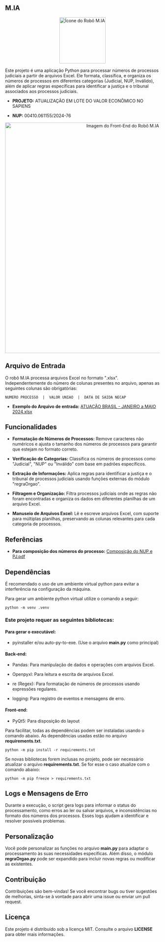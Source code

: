 ## M.IA

<div align='center'>
    <img src='https://github.com/user-attachments/assets/f159ea6b-914e-41fd-9288-8d676ae62d10' alt='Ícone do Robô M.IA' width='150px' />
</div>

Este projeto é uma aplicação Python para processar números de processos judiciais a partir de arquivos Excel.
Ele formata, classifica, e organiza os números de processos em diferentes categorias (Judicial, NUP, Inválido),
além de aplicar regras específicas para identificar a justiça e o tribunal associados aos processos judiciais.

- **PROJETO:** ATUALIZAÇÃO EM LOTE DO VALOR ECONÔMICO NO SAPIENS

- **NUP:** 00410.061155/2024-76

<div align='center'>
    <img src='https://github.com/user-attachments/assets/56076c15-5f74-40a6-a81a-c72725e92aca' alt='Imagem do Front-End do Robô M.IA' width='750px' />
</div>

## Arquivo de Entrada

O robô M.IA processa arquivos Excel no formato ".xlsx". 
Independentemente do número de colunas presentes no arquivo, apenas as seguintes colunas são obrigatórias:

    NUMERO PROCESSO  |  VALOR UNIAO  |  DATA DE SAIDA NECAP

- **Exemplo do Arquivo de entrada:** [ATUAÇÃO BRASIL  - JANEIRO a MAIO 2024.xlsx](https://github.com/user-attachments/files/16785363/ATUACAO.BRASIL.-.JANEIRO.a.MAIO.2024.xlsx)

## Funcionalidades

- **Formatação de Números de Processos:** Remove caracteres não numéricos e ajusta o tamanho dos números de processos para garantir que estejam no formato correto.


- **Verificação de Categorias:** Classifica os números de processos como "Judicial", "NUP" ou "Inválido" com base em padrões específicos.


- **Extração de Informações:** Aplica regras para identificar a justiça e o tribunal de processos judiciais usando funções externas do módulo "regraOrgao".


- **Filtragem e Organização:** Filtra processos judiciais onde as regras não foram encontradas e organiza os dados em diferentes planilhas de um arquivo Excel.


- **Manuseio de Arquivos Excel:** Lê e escreve arquivos Excel, com suporte para múltiplas planilhas, preservando as colunas relevantes para cada categoria de processos.

## Referências

- **Para composição dos números do processo:** [Composição do NUP e PJ.pdf](https://github.com/user-attachments/files/16785044/Composicao.do.NUP.e.PJ.pdf)

## Dependências

É recomendado o uso de um ambiente virtual python para evitar a interferência na configuração da máquina.

Para gerar um ambiente python virtual utilize o comando a seguir:
    
    python -m venv .venv 

### Este projeto requer as seguintes bibliotecas:

#### Para gerar o executável:

- pyinstaller e/ou auto-py-to-exe. (Use o arquivo **main.py** como principal)

#### Back-end:

- Pandas: Para manipulação de dados e operações com arquivos Excel.


- Openpyxl: Para leitura e escrita de arquivos Excel.


- re (Regex): Para formatação de números de processos usando expressões regulares.


- logging: Para registro de eventos e mensagens de erro.

#### Front-end:
- PyQt5: Para disposição do layout

 Para facilitar, todas as dependências podem ser instaladas usando o comando abaixo.
 As dependências usadas estão no arquivo **requirements.txt**.

    python -m pip install -r requirements.txt

Se novas bibliotecas forem inclusas no projeto, pode ser necessário atualizar o arquivo **requirements.txt**. Se for esse o caso atualize com o comando abaixo:

    python -m pip freeze > requirements.txt

## Logs e Mensagens de Erro

Durante a execução, o script gera logs para informar o status do processamento, como erros ao ler ou salvar arquivos,
e inconsistências no formato dos números dos processos. Esses logs ajudam a identificar e resolver possíveis problemas.

## Personalização

Você pode personalizar as funções no arquivo **main.py** para adaptar o processamento às suas necessidades específicas. 
Além disso, o módulo **regraOrgao.py** pode ser expandido para incluir novas regras ou modificar as existentes.

## Contribuição

Contribuições são bem-vindas!
Se você encontrar bugs ou tiver sugestões de melhorias, sinta-se à vontade para abrir uma issue ou enviar um pull request.

## Licença

Este projeto é distribuído sob a licença MIT. Consulte o arquivo **LICENSE** para obter mais informações.
